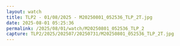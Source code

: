 ```yaml
---
layout: watch
title: TLP2 - 01/08/2025 - M20250801_052536_TLP_2T.jpg
date: 2025-08-01 05:25:36
permalink: /2025/08/01/watch/M20250801_052536_TLP_2
capture: TLP2/2025/202507/20250731/M20250801_052536_TLP_2T.jpg
---
```

